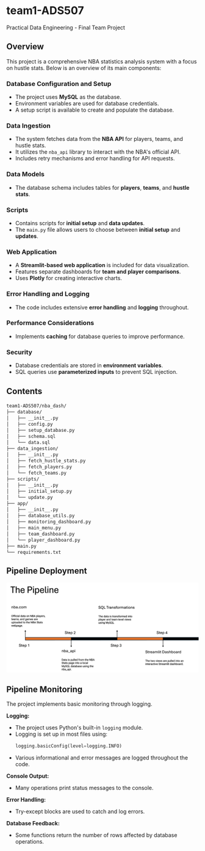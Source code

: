 # team1-ADS507
Practical Data Engineering - Final Team Project


## Overview

This project is a comprehensive NBA statistics analysis system with a focus on hustle stats. Below is an overview of its main components:

### Database Configuration and Setup
- The project uses **MySQL** as the database.
- Environment variables are used for database credentials.
- A setup script is available to create and populate the database.

### Data Ingestion
- The system fetches data from the **NBA API** for players, teams, and hustle stats.
- It utilizes the `nba_api` library to interact with the NBA's official API.
- Includes retry mechanisms and error handling for API requests.

### Data Models
- The database schema includes tables for **players**, **teams**, and **hustle stats**.

### Scripts
- Contains scripts for **initial setup** and **data updates**.
- The `main.py` file allows users to choose between **initial setup** and **updates**.

### Web Application
- A **Streamlit-based web application** is included for data visualization.
- Features separate dashboards for **team and player comparisons**.
- Uses **Plotly** for creating interactive charts.

### Error Handling and Logging
- The code includes extensive **error handling** and **logging** throughout.

### Performance Considerations
- Implements **caching** for database queries to improve performance.

### Security
- Database credentials are stored in **environment variables**.
- SQL queries use **parameterized inputs** to prevent SQL injection.


## Contents
```plaintext
team1-ADS507/nba_dash/ 
├── database/
│   ├── __init__.py
│   ├── config.py
│   ├── setup_database.py
│   ├── schema.sql
│   └── data.sql
├── data_ingestion/
│   ├── __init__.py
│   ├── fetch_hustle_stats.py
│   ├── fetch_players.py
│   └── fetch_teams.py
├── scripts/
│   ├── __init__.py
│   ├── initial_setup.py
│   └── update.py
├── app/
│   ├── __init__.py
│   ├── database_utils.py
│   ├── monitoring_dashboard.py
│   ├── main_menu.py
│   ├── team_dashboard.py
│   └── player_dashboard.py
├── main.py
└── requirements.txt
```


## Pipeline Deployment
![Pipeline Deployment](imgs/pipeline.PNG)

## Pipeline Monitoring
The project implements basic monitoring through logging.

**Logging:**
- The project uses Python's built-in `logging` module.
- Logging is set up in most files using:
  ```python
  logging.basicConfig(level=logging.INFO)
- Various informational and error messages are logged throughout the code.

**Console Output:**
- Many operations print status messages to the console.

**Error Handling:**
- Try-except blocks are used to catch and log errors.

**Database Feedback:**
- Some functions return the number of rows affected by database operations.